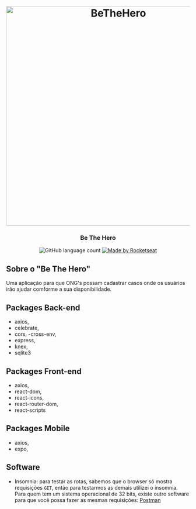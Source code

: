 <h1 align="center">
	<img alt="BeTheHero" src="https://user-images.githubusercontent.com/47324432/77862830-6d6c6280-71f4-11ea-9df3-f274b10152c7.png" width="600px" />
</h1>

<h3 align="center">
		Be The Hero
</h3>

<p align="center">
  <img alt="GitHub language count" src="https://img.shields.io/badge/languages-1-red">

  <a href="https://rocketseat.com.br">
    <img alt="Made by Rocketseat" src="https://img.shields.io/badge/RocktSeat-Omnistack11-red">
  </a>
</p>

## Sobre o "Be The Hero"

Uma aplicação para que ONG's possam cadastrar casos onde os usuários irão ajudar comforme a sua disponibilidade.

## Packages Back-end
   - axios,
   - celebrate,
   - cors,
   -cross-env,
   - express,
   - knex,
   - sqlite3
   
## Packages Front-end
   - axios,
   - react-dom,
   - react-icons,
   - react-router-dom,
   - react-scripts
   
## Packages Mobile
   - axios,
   - expo,

## Software

- Insomnia: para testar as rotas, sabemos que o browser só mostra requisições `GET`, então para testarmos as demais utilizei o insomnia. Para quem tem um sistema operacional de 32 bits, existe outro software para que você possa fazer as mesmas requisições: [Postman](https://www.getpostman.com/)

